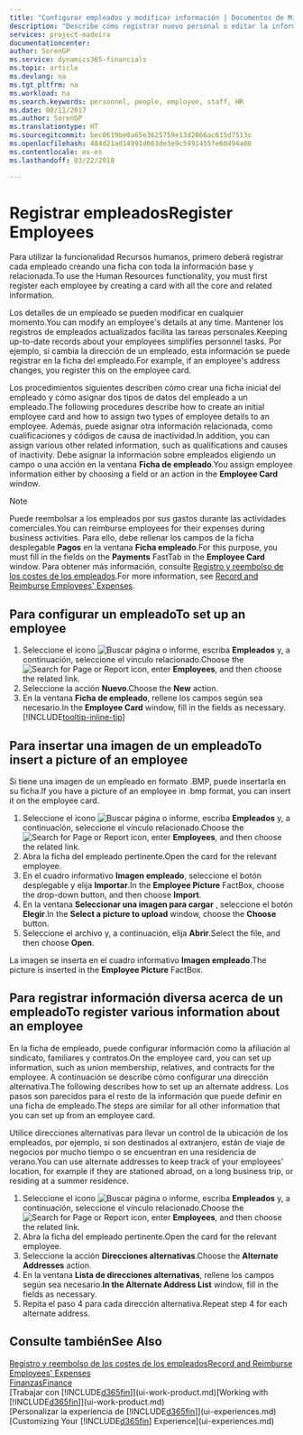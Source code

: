 ```yaml
---
title: "Configurar empleados y modificar información | Documentos de Microsoft"
description: "Describe cómo registrar nuevo personal o editar la información del personal existente."
services: project-madeira
documentationcenter: 
author: SorenGP
ms.service: dynamics365-financials
ms.topic: article
ms.devlang: na
ms.tgt_pltfrm: na
ms.workload: na
ms.search.keywords: personnel, people, employee, staff, HR
ms.date: 08/11/2017
ms.author: SorenGP
ms.translationtype: HT
ms.sourcegitcommit: bec0619be0a65e3625759e13d2866ac615d7513c
ms.openlocfilehash: 484d21ad14991d663de3e9c5491455fe60494a06
ms.contentlocale: es-es
ms.lasthandoff: 03/22/2018

---
```

# <a name="register-employees"></a><span data-ttu-id="2cb5f-103">Registrar empleados</span><span class="sxs-lookup"><span data-stu-id="2cb5f-103">Register Employees</span></span>
<span data-ttu-id="2cb5f-104">Para utilizar la funcionalidad Recursos humanos, primero deberá registrar cada empleado creando una ficha con toda la información base y relacionada.</span><span class="sxs-lookup"><span data-stu-id="2cb5f-104">To use the Human Resources functionality, you must first register each employee by creating a card with all the core and related information.</span></span>

<span data-ttu-id="2cb5f-105">Los detalles de un empleado se pueden modificar en cualquier momento.</span><span class="sxs-lookup"><span data-stu-id="2cb5f-105">You can modify an employee's details at any time.</span></span> <span data-ttu-id="2cb5f-106">Mantener los registros de empleados actualizados facilita las tareas personales.</span><span class="sxs-lookup"><span data-stu-id="2cb5f-106">Keeping up-to-date records about your employees simplifies personnel tasks.</span></span> <span data-ttu-id="2cb5f-107">Por ejemplo, si cambia la dirección de un empleado, esta información se puede registrar en la ficha del empleado.</span><span class="sxs-lookup"><span data-stu-id="2cb5f-107">For example, if an employee's address changes, you register this on the employee card.</span></span>

<span data-ttu-id="2cb5f-108">Los procedimientos siguientes describen cómo crear una ficha inicial del empleado y cómo asignar dos tipos de datos del empleado a un empleado.</span><span class="sxs-lookup"><span data-stu-id="2cb5f-108">The following procedures describe how to create an initial employee card and how to assign two types of employee details to an employee.</span></span> <span data-ttu-id="2cb5f-109">Además, puede asignar otra información relacionada, como cualificaciones y códigos de causa de inactividad.</span><span class="sxs-lookup"><span data-stu-id="2cb5f-109">In addition, you can assign various other related information, such as qualifications and causes of inactivity.</span></span> <span data-ttu-id="2cb5f-110">Debe asignar la información sobre empleados eligiendo un campo o una acción en la ventana **Ficha de empleado**.</span><span class="sxs-lookup"><span data-stu-id="2cb5f-110">You assign employee information either by choosing a field or an action in the **Employee Card** window.</span></span>

> [!NOTE]  
> <span data-ttu-id="2cb5f-111">Puede reembolsar a los empleados por sus gastos durante las actividades comerciales.</span><span class="sxs-lookup"><span data-stu-id="2cb5f-111">You can reimburse employees for their expenses during business activities.</span></span> <span data-ttu-id="2cb5f-112">Para ello, debe rellenar los campos de la ficha desplegable **Pagos** en la ventana **Ficha empleado**.</span><span class="sxs-lookup"><span data-stu-id="2cb5f-112">For this purpose, you must fill in the fields on the **Payments** FastTab in the **Employee Card** window.</span></span> <span data-ttu-id="2cb5f-113">Para obtener más información, consulte [Registro y reembolso de los costes de los empleados](finance-how-record-reimburse-employee-expenses.md).</span><span class="sxs-lookup"><span data-stu-id="2cb5f-113">For more information, see [Record and Reimburse Employees' Expenses](finance-how-record-reimburse-employee-expenses.md).</span></span>

## <a name="to-set-up-an-employee"></a><span data-ttu-id="2cb5f-114">Para configurar un empleado</span><span class="sxs-lookup"><span data-stu-id="2cb5f-114">To set up an employee</span></span>
1. <span data-ttu-id="2cb5f-115">Seleccione el icono ![Buscar página o informe](media/ui-search/search_small.png "icono Buscar página o informe"), escriba **Empleados** y, a continuación, seleccione el vínculo relacionado.</span><span class="sxs-lookup"><span data-stu-id="2cb5f-115">Choose the ![Search for Page or Report](media/ui-search/search_small.png "Search for Page or Report icon") icon, enter **Employees**, and then choose the related link.</span></span>
2. <span data-ttu-id="2cb5f-116">Seleccione la acción **Nuevo**.</span><span class="sxs-lookup"><span data-stu-id="2cb5f-116">Choose the **New** action.</span></span>
3. <span data-ttu-id="2cb5f-117">En la ventana **Ficha de empleado**, rellene los campos según sea necesario.</span><span class="sxs-lookup"><span data-stu-id="2cb5f-117">In the **Employee Card** window, fill in the fields as necessary.</span></span> [!INCLUDE[tooltip-inline-tip](includes/tooltip-inline-tip_md.md)]

## <a name="to-insert-a-picture-of-an-employee"></a><span data-ttu-id="2cb5f-118">Para insertar una imagen de un empleado</span><span class="sxs-lookup"><span data-stu-id="2cb5f-118">To insert a picture of an employee</span></span>
<span data-ttu-id="2cb5f-119">Si tiene una imagen de un empleado en formato .BMP, puede insertarla en su ficha.</span><span class="sxs-lookup"><span data-stu-id="2cb5f-119">If you have a picture of an employee in .bmp format, you can insert it on the employee card.</span></span>

1. <span data-ttu-id="2cb5f-120">Seleccione el icono ![Buscar página o informe](media/ui-search/search_small.png "icono Buscar página o informe"), escriba **Empleados** y, a continuación, seleccione el vínculo relacionado.</span><span class="sxs-lookup"><span data-stu-id="2cb5f-120">Choose the ![Search for Page or Report](media/ui-search/search_small.png "Search for Page or Report icon") icon, enter **Employees**, and then choose the related link.</span></span>
2. <span data-ttu-id="2cb5f-121">Abra la ficha del empleado pertinente.</span><span class="sxs-lookup"><span data-stu-id="2cb5f-121">Open the card for the relevant employee.</span></span>
3. <span data-ttu-id="2cb5f-122">En el cuadro informativo **Imagen empleado**, seleccione el botón desplegable y elija **Importar**.</span><span class="sxs-lookup"><span data-stu-id="2cb5f-122">In the **Employee Picture** FactBox, choose the drop-down button, and then choose **Import**.</span></span>
4. <span data-ttu-id="2cb5f-123">En la ventana **Seleccionar una imagen para cargar** , seleccione el botón **Elegir**.</span><span class="sxs-lookup"><span data-stu-id="2cb5f-123">In the **Select a picture to upload** window, choose the **Choose** button.</span></span>
5. <span data-ttu-id="2cb5f-124">Seleccione el archivo y, a continuación, elija **Abrir**.</span><span class="sxs-lookup"><span data-stu-id="2cb5f-124">Select the file, and then choose **Open**.</span></span>

<span data-ttu-id="2cb5f-125">La imagen se inserta en el cuadro informativo **Imagen empleado**.</span><span class="sxs-lookup"><span data-stu-id="2cb5f-125">The picture is inserted in the **Employee Picture** FactBox.</span></span>

## <a name="to-register-various-information-about-an-employee"></a><span data-ttu-id="2cb5f-126">Para registrar información diversa acerca de un empleado</span><span class="sxs-lookup"><span data-stu-id="2cb5f-126">To register various information about an employee</span></span>
<span data-ttu-id="2cb5f-127">En la ficha de empleado, puede configurar información como la afiliación al sindicato, familiares y contratos.</span><span class="sxs-lookup"><span data-stu-id="2cb5f-127">On the employee card, you can set up information, such as union membership, relatives, and contracts for the employee.</span></span> <span data-ttu-id="2cb5f-128">A continuación se describe cómo configurar una dirección alternativa.</span><span class="sxs-lookup"><span data-stu-id="2cb5f-128">The following describes how to set up an alternate address.</span></span> <span data-ttu-id="2cb5f-129">Los pasos son parecidos para el resto de la información que puede definir en una ficha de empleado.</span><span class="sxs-lookup"><span data-stu-id="2cb5f-129">The steps are similar for all other information that you can set up from an employee card.</span></span>

<span data-ttu-id="2cb5f-130">Utilice direcciones alternativas para llevar un control de la ubicación de los empleados, por ejemplo, si son destinados al extranjero, están de viaje de negocios por mucho tiempo o se encuentran en una residencia de verano.</span><span class="sxs-lookup"><span data-stu-id="2cb5f-130">You can use alternate addresses to keep track of your employees’ location, for example if they are stationed abroad, on a long business trip, or residing at a summer residence.</span></span>

1. <span data-ttu-id="2cb5f-131">Seleccione el icono ![Buscar página o informe](media/ui-search/search_small.png "icono Buscar página o informe"), escriba **Empleados** y, a continuación, seleccione el vínculo relacionado.</span><span class="sxs-lookup"><span data-stu-id="2cb5f-131">Choose the ![Search for Page or Report](media/ui-search/search_small.png "Search for Page or Report icon") icon, enter **Employees**, and then choose the related link.</span></span>
2. <span data-ttu-id="2cb5f-132">Abra la ficha del empleado pertinente.</span><span class="sxs-lookup"><span data-stu-id="2cb5f-132">Open the card for the relevant employee.</span></span>
3. <span data-ttu-id="2cb5f-133">Seleccione la acción **Direcciones alternativas**.</span><span class="sxs-lookup"><span data-stu-id="2cb5f-133">Choose the **Alternate Addresses** action.</span></span>
4. <span data-ttu-id="2cb5f-134">En la ventana **Lista de direcciones alternativas**, rellene los campos según sea necesario.</span><span class="sxs-lookup"><span data-stu-id="2cb5f-134">**In the Alternate Address List** window, fill in the fields as necessary.</span></span>
5. <span data-ttu-id="2cb5f-135">Repita el paso 4 para cada dirección alternativa.</span><span class="sxs-lookup"><span data-stu-id="2cb5f-135">Repeat step 4 for each alternate address.</span></span>

## <a name="see-also"></a><span data-ttu-id="2cb5f-136">Consulte también</span><span class="sxs-lookup"><span data-stu-id="2cb5f-136">See Also</span></span>
[<span data-ttu-id="2cb5f-137">Registro y reembolso de los costes de los empleados</span><span class="sxs-lookup"><span data-stu-id="2cb5f-137">Record and Reimburse Employees' Expenses</span></span>](finance-how-record-reimburse-employee-expenses.md)  
[<span data-ttu-id="2cb5f-138">Finanzas</span><span class="sxs-lookup"><span data-stu-id="2cb5f-138">Finance</span></span>](finance.md)  
<span data-ttu-id="2cb5f-139">[Trabajar con [!INCLUDE[d365fin](includes/d365fin_md.md)]](ui-work-product.md)</span><span class="sxs-lookup"><span data-stu-id="2cb5f-139">[Working with [!INCLUDE[d365fin](includes/d365fin_md.md)]](ui-work-product.md)</span></span>  
<span data-ttu-id="2cb5f-140">[Personalizar la experiencia de [!INCLUDE[d365fin](includes/d365fin_md.md)]](ui-experiences.md)</span><span class="sxs-lookup"><span data-stu-id="2cb5f-140">[Customizing Your [!INCLUDE[d365fin](includes/d365fin_md.md)] Experience](ui-experiences.md)</span></span>

